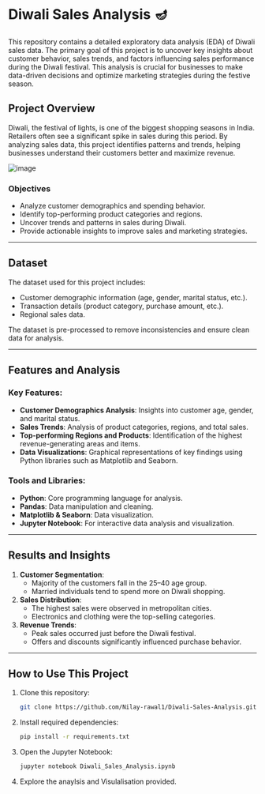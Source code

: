 # Diwali Sales Analysis 🪔

This repository contains a detailed exploratory data analysis (EDA) of Diwali sales data. The primary goal of this project is to uncover key insights about customer behavior, sales trends, and factors influencing sales performance during the Diwali festival. This analysis is crucial for businesses to make data-driven decisions and optimize marketing strategies during the festive season.

## Project Overview

Diwali, the festival of lights, is one of the biggest shopping seasons in India. Retailers often see a significant spike in sales during this period. By analyzing sales data, this project identifies patterns and trends, helping businesses understand their customers better and maximize revenue.

![image](https://github.com/user-attachments/assets/a70cd929-b8cc-4b77-9b5c-4cc887d6494a)

### Objectives
- Analyze customer demographics and spending behavior.
- Identify top-performing product categories and regions.
- Uncover trends and patterns in sales during Diwali.
- Provide actionable insights to improve sales and marketing strategies.

---

## Dataset
The dataset used for this project includes:
- Customer demographic information (age, gender, marital status, etc.).
- Transaction details (product category, purchase amount, etc.).
- Regional sales data.

The dataset is pre-processed to remove inconsistencies and ensure clean data for analysis.

---

## Features and Analysis
### Key Features:
- **Customer Demographics Analysis**: Insights into customer age, gender, and marital status.
- **Sales Trends**: Analysis of product categories, regions, and total sales.
- **Top-performing Regions and Products**: Identification of the highest revenue-generating areas and items.
- **Data Visualizations**: Graphical representations of key findings using Python libraries such as Matplotlib and Seaborn.

### Tools and Libraries:
- **Python**: Core programming language for analysis.
- **Pandas**: Data manipulation and cleaning.
- **Matplotlib & Seaborn**: Data visualization.
- **Jupyter Notebook**: For interactive data analysis and visualization.

---

## Results and Insights
1. **Customer Segmentation**:
   - Majority of the customers fall in the 25–40 age group.
   - Married individuals tend to spend more on Diwali shopping.
2. **Sales Distribution**:
   - The highest sales were observed in metropolitan cities.
   - Electronics and clothing were the top-selling categories.
3. **Revenue Trends**:
   - Peak sales occurred just before the Diwali festival.
   - Offers and discounts significantly influenced purchase behavior.

---

## How to Use This Project
1. Clone this repository:
   ```bash
   git clone https://github.com/Nilay-rawal1/Diwali-Sales-Analysis.git
2. Install required dependencies:
   ```bash
   pip install -r requirements.txt
3. Open the Jupyter Notebook:
   ```bash
   jupyter notebook Diwali_Sales_Analysis.ipynb
4. Explore the anaylsis and Visulalisation provided.
   
